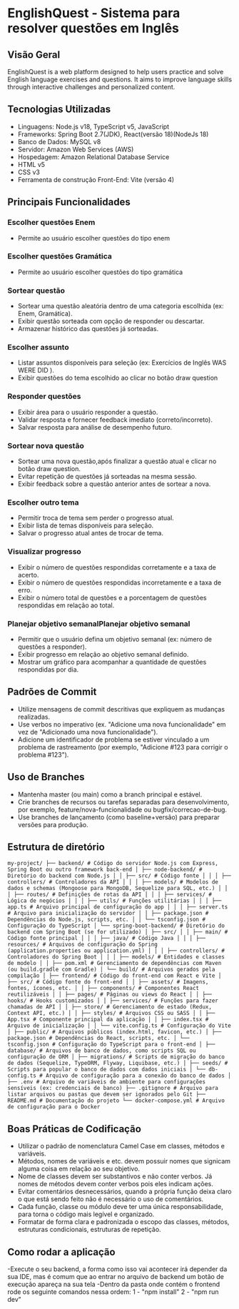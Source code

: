 # EnglishQuest - Sistema para resolver questões em Inglês

## Visão Geral

EnglishQuest is a web platform designed to help users practice and solve English language exercises and questions. It aims to improve language skills through interactive challenges and personalized content.

## Tecnologias Utilizadas

- Linguagens: Node.js v18, TypeScript v5, JavaScript 
- Frameworks: Spring Boot 2.7(JDK), React(versão 18)(NodeJs 18)
- Banco de Dados: MySQL v8
- Servidor: Amazon Web Services (AWS)
- Hospedagem: Amazon Relational Database Service
- HTML v5
- CSS v3
- Ferramenta de construção Front-End: Vite (versão 4)

## Principais Funcionalidades

### Escolher questões Enem

- Permite ao usuário escolher questões do tipo enem

### Escolher questões Gramática

- Permite ao usuário escolher questões do tipo gramática

### Sortear questão

- Sortear uma questão aleatória dentro de uma categoria escolhida (ex: Enem, Gramática).
- Exibir questão sorteada com opção de responder ou descartar.
- Armazenar histórico das questões já sorteadas.

### Escolher assunto

- Listar assuntos disponíveis para seleção (ex: Exercícios de Inglês WAS WERE DID ).
- Exibir questões do tema escolhido ao clicar no botão draw question

### Responder questões

- Exibir área para o usuário responder a questão.
- Validar resposta e fornecer feedback imediato (correto/incorreto).
- Salvar resposta para análise de desempenho futuro.

### Sortear nova questão

- Sortear uma nova questão,após finalizar a questão atual e clicar no botão draw question.
- Evitar repetição de questões já sorteadas na mesma sessão.
- Exibir feedback sobre a questão anterior antes de sortear a nova.

### Escolher outro tema

- Permitir troca de tema sem perder o progresso atual.
- Exibir lista de temas disponíveis para seleção.
- Salvar o progresso atual antes de trocar de tema.

### Visualizar progresso

- Exibir o número de questões respondidas corretamente e a taxa de acerto.
- Exibir o número de questões respondidas incorretamente e a taxa de erro.
- Exibir o número total de questões e a porcentagem de questões respondidas em relação ao total.

### Planejar objetivo semanalPlanejar objetivo semanal

- Permitir que o usuário defina um objetivo semanal (ex: número de questões a responder).
- Exibir progresso em relação ao objetivo semanal definido.
- Mostrar um gráfico para acompanhar a quantidade de questões respondidas por dia.

## Padrões de Commit

- Utilize mensagens de commit descritivas que expliquem as mudanças realizadas.
- Use verbos no imperativo (ex. "Adicione uma nova funcionalidade" em vez de "Adicionado uma nova funcionalidade").
- Adicione um identificador de problema se estiver vinculado a um problema de rastreamento (por exemplo, "Adicione #123 para corrigir o problema #123").

## Uso de Branches

- Mantenha master (ou main) como a branch principal e estável.
- Crie branches de recursos ou tarefas separadas para desenvolvimento, por exemplo, feature/nova-funcionalidade ou bugfix/correcao-de-bug.
- Use branches de lançamento (como baseline+versão) para preparar versões para produção.

## Estrutura de diretório


```my-project/ ├── backend/ # Código do servidor Node.js com Express, Spring Boot ou outro framework back-end │ ├── node-backend/ # Diretório do backend com Node.js │ │ ├── src/ # Código fonte │ │ │ ├── controllers/ # Controladores da API │ │ │ ├── models/ # Modelos de dados e schemas (Mongoose para MongoDB, Sequelize para SQL, etc.) │ │ │ ├── routes/ # Definições de rotas da API │ │ │ ├── services/ # Lógica de negócios │ │ │ ├── utils/ # Funções utilitárias │ │ │ ├── app.ts # Arquivo principal de configuração do app │ │ │ ├── server.ts # Arquivo para inicialização do servidor │ │ ├── package.json # Dependências do Node.js, scripts, etc. │ │ └── tsconfig.json # Configuração do TypeScript │ └── spring-boot-backend/ # Diretório do backend com Spring Boot (se for utilizado) │ ├── src/ │ │ ├── main/ # Código fonte principal │ │ │ ├── java/ # Código Java │ │ │ ├── resources/ # Arquivos de configuração do Spring (application.properties ou application.yml) │ │ │ ├── controllers/ # Controladores do Spring Boot │ │ │ ├── models/ # Entidades e classes de modelo │ │ ├── pom.xml # Gerenciamento de dependências com Maven (ou build.gradle com Gradle) │ └── build/ # Arquivos gerados pela compilação │ ├── frontend/ # Código do front-end com React e Vite │ ├── src/ # Código fonte do front-end │ │ ├── assets/ # Imagens, fontes, ícones, etc. │ │ ├── components/ # Componentes React reutilizáveis │ │ ├── pages/ # Páginas ou views do React │ │ ├── hooks/ # Hooks customizados │ │ ├── services/ # Funções para fazer chamadas de API │ │ ├── store/ # Gerenciamento de estado (Redux, Context API, etc.) │ │ ├── styles/ # Arquivos CSS ou SASS │ │ ├── App.tsx # Componente principal da aplicação │ │ ├── index.tsx # Arquivo de inicialização │ │ └── vite.config.ts # Configuração do Vite │ ├── public/ # Arquivos públicos (index.html, favicon, etc.) │ ├── package.json # Dependências do React, scripts, etc. │ └── tsconfig.json # Configuração do TypeScript para o front-end │ ├── database/ # Arquivos de banco de dados, como scripts SQL ou configuração de ORM │ ├── migrations/ # Scripts de migração do banco de dados (Sequelize, TypeORM, Flyway, Liquibase, etc.) │ ├── seeds/ # Scripts para popular o banco de dados com dados iniciais │ └── db-config.ts # Arquivo de configuração para a conexão do banco de dados │ ├── .env # Arquivo de variáveis de ambiente para configurações sensíveis (ex: credenciais de banco) ├── .gitignore # Arquivo para listar arquivos ou pastas que devem ser ignorados pelo Git ├── README.md # Documentação do projeto └── docker-compose.yml # Arquivo de configuração para o Docker```

## Boas Práticas de Codificação

- Utilizar o padrão de nomenclatura Camel Case em classes, métodos e variáveis.
- Métodos, nomes de variáveis e etc. devem possuir nomes que signicam alguma coisa em relação ao seu objetivo.
- Nome de classes devem ser substantivos e não conter verbos. Já nomes de métodos devem conter verbos pois eles indicam ações.
- Evitar comentários desnecessários, quando a própria função deixa claro o que está sendo feito não é necessário o uso de comentários.
- Cada função, classe ou módulo deve ter uma única responsabilidade, para torna o código mais legível e organizado.
- Formatar de forma clara e padronizada o escopo das classes, métodos, estruturas condicionais, estruturas de repetição.
  
## Como rodar a aplicação

-Execute o seu backend, a forma como isso vai acontecer irá depender da sua IDE, mas é comum que ao entrar no arquivo de backend um botão de execução apareça na sua tela
-Dentro da pasta onde contém o frontend rode os seguinte comandos nessa ordem:
  1 - "npm install"
  2 - "npm run dev"


